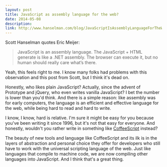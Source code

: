 ```yaml
---
layout: post
title: JavaScript as assembly language for the web?
date: 2014-05-08
description: 
link: http://www.hanselman.com/blog/JavaScriptIsAssemblyLanguageForTheWebSematicMarkupIsDeadCleanVsMachinecodedHTML.aspx
---
```

Scott Hanselman quotes Eric Meijer:
> JavaScript is an assembly language. The JavaScript + HTML generate is like a .NET assembly. The browser can execute it, but no human should really care what’s there.

Yeah, this feels right to me. I know many folks had problems with this observation and this post from Scott, but I think it's dead on.

Honestly, who likes plain JavaScript? Actually, since the advent of Prototype and jQuery, who even writes vanilla JavaScript? I bet the number is lower than you'd think. And there is a simple reason: like assembly was for early computers, the language is an efficient and effective language for the web, while being hard to read and hard to write.

I know, I know, hard is relative. I'm sure it might be easy for you because you've been writing it since 1996, but it's not that easy for everyone. And honestly, wouldn't you rather write in something like [CoffeeScript](http://coffeescript.org) instead? 

The beauty of new tools and language like CoffeeScript and its ilk is in the layers of abstraction and personal choice they offer for developers who still have to work with the universal scripting language of the web. Just like languages that compile to machine code, we are now compiling other languages into JavaScript. And I think that's a great thing.